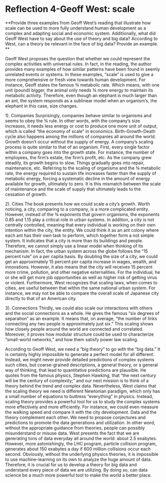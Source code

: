 # Reflection 4-Geoff West: scale
**Provide three examples from Geoff West’s reading that illustrate how scale can be used to more fully understand human development as a complex and adapting social and economic system.  Additionally, what did Geoff West have to say about the use of theory and big data?  According to West, can a theory be relevant in the face of big data?  Provide an example. **

Geoff West proposes the question that whether we could represent the complex activities with universal rules. In fact, in the reading, the author provides many examples of how similar patterns have been found in seemly unrelated events or systems. In these examples, “scale” is used to give a more comprehensive or fresh view towards human development. For instance, Geoff states the famous ¾ metabolic rate. Which means, with one unit (pound) bigger, the animal only needs ¾ more energy to maintain its metabolic activity. Therefore, even though an elephant is much larger than an ant, the system responds as a sublinear model when an organism’s, the elephant in this case, size changes. 

1). Companies
Surprisingly, companies behave similar to organisms and seems to obey the ¾ rule. In other words, with the company’s size increases, it needs less energy or cost to produce one more unit of output, which is called “the economy of scale” in economics. Birth-Growth-Death cycle also happens among the millions of companies all around the world. Growth doesn’t occur without the supply of energy. A company’s scaling process is quite similar to that of an organism. First, every single factor within a company goes into the growth state. For instance, the number of employees, the firm’s estate, the firm’s profit, etc. As the company grew steadily, its growth begins to slow. Things gradually goes into repair, maintenance, etc. Referring to the scaling of organisms and the ¾ metabolic rate, the energy required to sustain life increases faster than the supply of metabolic energy, forcing a systematic decline in the amount of energy available for growth, ultimately to zero. It is this mismatch between the scale of maintenance and the scale of supply that ultimately leads to the cessation of growth.

2). Cities
The book presents how we could scale a city’s growth. Worth noticing, a city, comparing to a company, is a more complicated entity. However, instead of the ¾ exponents that govern organisms, the exponents 0.85 and 1.15 play a critical role in urban systems. In addition, a city is not centrally controlled, meaning that every individual is working on their own intention within the city, the entity. We could think it as an ant colony where each ant has their own task to perform, which together form a not simple system. It indicates that a city is more than its buildings and people. Therefore, we cannot simply use a linear model when thinking of its mechanism. In fact, the urban system across the globe follows the “15 percent rule” on a per capita basis. By doubling the size of a city, we could get an approximately 15 percent per capita increase in wages, wealth, and innovations. However, it also means that the city will receives 15 percent more crime, pollution, and other negative externalities. For the individual, he or she will get more job opportunities as well as higher risk of getting virus or violent. Furthermore, West recognizes that scaling laws, when comes to cities, are useful between that within the same national urban system. For instance, we may not be able to compare the overall scale of Japanese city directly to that of an American city.

3). Connections
Thirdly, we could also scale our interactions with others and the social connections as a whole. He gives the famous “six degrees of separation” as an example. It means that, on average, “the number of links connecting any two people is approximately just six.” This scaling shows how closely people around the world are connected and correlated. Moreover, it proves how modular structure could be used to characterize “small-world networks,” and how them satisfy power law scaling.  

According to Geoff West, we need a “big theory” to go with the “big data.” It is certainly highly impossible to generate a perfect model for all different. Instead, we might never provide detailed predictions of complex systems such cities, but coarse-grained descriptions, a general theory, or a general way of thinking, that lead to quantitative predictions are plausible. He quotes from the famous physics, Stephen Hawking, that “the next century will be the century of complexity;” and our next mission is to think of a theory behind the trend and complex data. Nevertheless, West claims that the scaling theory we need is different Newtonian paradigm, which only has a small number of equations to buttress “everything” in physics. Instead, scaling theory provides a powerful tool for us to study the complex systems more effectively and more efficiently. For instance, we could even measure the walking speed and compare it with the city development. Data and the theory complement each other. We need to propose conjectures and predictions to promote the data generations and utilization. In other word, without the appropriate guidance from theories, people can possibly misunderstand or misuse data. West presents the fact that we are generating tons of data everyday all around the world: about 2.5 exabytes. However, more astonishingly, the LHC program, particle collision program, generates about 150 exabytes a day if 600 million collisions occur each second. Obviously, without the underlying physics theories, it is impossible to use machine-learning on its own to analyze the huge amount of data. Therefore, it is crucial for us to develop a theory for big data and understand every piece of data we are utilizing. By doing so, can data science be a much more powerful tool to make the world a better place.

